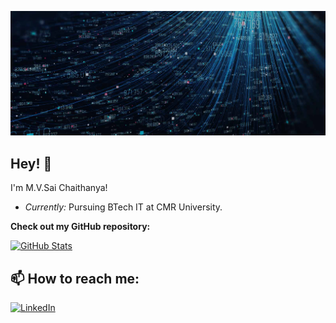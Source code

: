 ![SAI Banner Image](./banner.png)
<!-- <h2 align='center'>Lakshmanan Meiyappan @ Laxmena</h2>
<p align='center'><b>Graduate Student at University of Illinois at Chicago</b></p> -->

<h2>Hey! 👋</h2>

<!--[![Visitor](https://visitor-badge.laobi.icu/badge?page_id=mvsai.mvsai)](https://github.com/mvsai) [![GitHub followers](https://img.shields.io/github/followers/mvsai.svg?style=social&label=Follow)](https://github.com/mvsai?tab=followers)-->

I'm M.V.Sai Chaithanya! 
- <i>Currently:</i> Pursuing BTech IT at CMR University. 
<!-- <i>Previously:</i> Full Stack Software Engineer at Zoho Corporation.-->




__Check out my GitHub repository:__

<div>
  <p>
    <a href="https://github.com/mvsai/file-organiser.git">
      <img src="https://github-readme-stats.vercel.app/api/pin/?username=mvsai&repo=file-organiser" alt="GitHub Stats" />
    </a>
  </p>
</div>



 


<h2>📫 How to reach me:</h2>

<!--<a href="mailto:ConnectWith@laxmena.com">![ConnectWith@laxmena.com](https://img.shields.io/badge/Gmail-D14836?style=for-the-badge&logo=gmail&logoColor=white)</a>-->
<a href="https://www.linkedin.com/in/mv-sai/">![LinkedIn](https://img.shields.io/badge/LinkedIn-0077B5?style=for-the-badge&logo=linkedin&logoColor=white)</a>